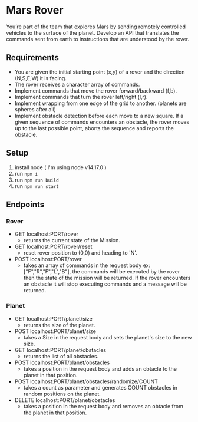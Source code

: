 # Mars Rover

You’re part of the team that explores Mars by sending remotely controlled vehicles to the surface of the planet. Develop an API that translates the commands sent from earth to instructions that are understood by the rover.

## Requirements
- You are given the initial starting point (x,y) of a rover and the direction (N,S,E,W) it is facing.
- The rover receives a character array of commands.
- Implement commands that move the rover forward/backward (f,b).
- Implement commands that turn the rover left/right (l,r).
- Implement wrapping from one edge of the grid to another. (planets are spheres after all)
- Implement obstacle detection before each move to a new square. If a given sequence of commands encounters an obstacle, the rover moves up to the last possible point, aborts the sequence and reports the obstacle.

## Setup
1. install node ( I'm using node v14.17.0 )
2. run `npm i`
3. run `npm run build`
4. run `npm run start`

## Endpoints

### Rover

- GET localhost:PORT/rover
  - returns the current state of the Mission.
- GET localhost:PORT/rover/reset
  - reset rover position to (0,0) and heading to 'N'.
- POST localhost:PORT/rover
  - takes an array of commands in the request body ex: ["F","R","F","L","B"], the commands will be executed by the rover then the state of the mission will be returned. If the rover encounters an obstacle it will stop executing commands and a message will be returned.

### Planet

- GET localhost:PORT/planet/size
  - returns the size of the planet.
- POST localhost:PORT/planet/size
  - takes a Size in the request body and sets the planet's size to the new size.
- GET localhost:PORT/planet/obstacles
  - returns the list of all obstacles.
- POST localhost:PORT/planet/obstacles
  - takes a position in the request body and adds an obtacle to the planet in that position.
- POST localhost:PORT/planet/obstacles/randomize/COUNT
  - takes a count as parameter and generates COUNT obstacles in random positions on the planet.
- DELETE localhost:PORT/planet/obstacles
  - takes a position in the request body and removes an obtacle from the planet in that position.
